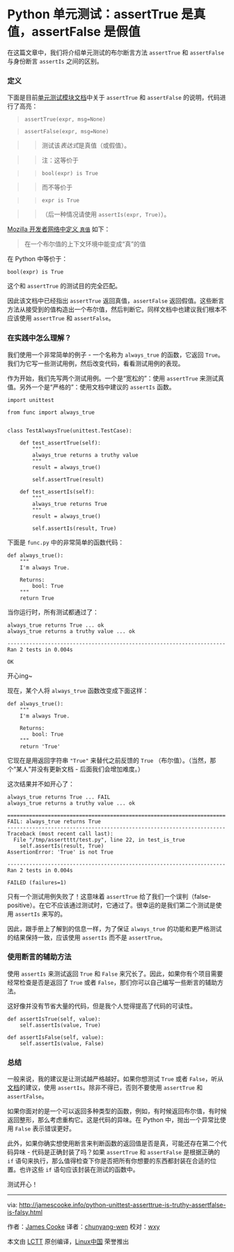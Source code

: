 Python 单元测试：assertTrue 是真值，assertFalse 是假值
===========================

在这篇文章中，我们将介绍单元测试的布尔断言方法 `assertTrue` 和 `assertFalse` 与身份断言 `assertIs` 之间的区别。

### 定义

下面是目前[单元测试模块文档][1]中关于 `assertTrue` 和 `assertFalse` 的说明，代码进行了高亮：


> `assertTrue(expr, msg=None)`

> `assertFalse(expr, msg=None)`

>> 测试该*表达式*是真值（或假值）。

>> 注：这等价于

>> `bool(expr) is True`

>> 而不等价于

>> `expr is True`

>> （后一种情况请使用 `assertIs(expr, True)`）。

[Mozilla 开发者网络中定义 `真值`][2] 如下：

> 在一个布尔值的上下文环境中能变成“真”的值

在 Python 中等价于：

```
bool(expr) is True
```

这个和 `assertTrue` 的测试目的完全匹配。

因此该文档中已经指出 `assertTrue` 返回真值，`assertFalse` 返回假值。这些断言方法从接受到的值构造出一个布尔值，然后判断它。同样文档中也建议我们根本不应该使用 `assertTrue` 和 `assertFalse`。

### 在实践中怎么理解？

我们使用一个非常简单的例子 - 一个名称为 `always_true` 的函数，它返回 `True`。我们为它写一些测试用例，然后改变代码，看看测试用例的表现。

作为开始，我们先写两个测试用例。一个是“宽松的”：使用 `assertTrue` 来测试真值。另外一个是“严格的”：使用文档中建议的 `assertIs` 函数。

```
import unittest

from func import always_true


class TestAlwaysTrue(unittest.TestCase):

    def test_assertTrue(self):
        """
        always_true returns a truthy value
        """
        result = always_true()

        self.assertTrue(result)

    def test_assertIs(self):
        """
        always_true returns True
        """
        result = always_true()

        self.assertIs(result, True)
```

下面是 `func.py` 中的非常简单的函数代码：

```
def always_true():
    """
    I'm always True.

    Returns:
        bool: True
    """
    return True
```

当你运行时，所有测试都通过了：

```
always_true returns True ... ok
always_true returns a truthy value ... ok

----------------------------------------------------------------------
Ran 2 tests in 0.004s

OK
```

开心ing~

现在，某个人将 `always_true` 函数改变成下面这样：

```
def always_true():
    """
    I'm always True.

    Returns:
        bool: True
    """
    return 'True'
```

它现在是用返回字符串 `"True"` 来替代之前反馈的 `True` （布尔值）。（当然，那个“某人”并没有更新文档 - 后面我们会增加难度。）

这次结果并不如开心了：

```
always_true returns True ... FAIL
always_true returns a truthy value ... ok

======================================================================
FAIL: always_true returns True
----------------------------------------------------------------------
Traceback (most recent call last):
  File "/tmp/assertttt/test.py", line 22, in test_is_true
    self.assertIs(result, True)
AssertionError: 'True' is not True

----------------------------------------------------------------------
Ran 2 tests in 0.004s

FAILED (failures=1)
```

只有一个测试用例失败了！这意味着 `assertTrue` 给了我们一个误判（false-positive）。在它不应该通过测试时，它通过了。很幸运的是我们第二个测试是使用 `assertIs` 来写的。

因此，跟手册上了解到的信息一样，为了保证 `always_true` 的功能和更严格测试的结果保持一致，应该使用 `assertIs` 而不是 `assertTrue`。

### 使用断言的辅助方法

使用 `assertIs` 来测试返回 `True` 和 `False` 来冗长了。因此，如果你有个项目需要经常检查是否是返回了 `True` 或者 `False`，那们你可以自己编写一些断言的辅助方法。

这好像并没有节省大量的代码，但是我个人觉得提高了代码的可读性。

```
def assertIsTrue(self, value):
    self.assertIs(value, True)

def assertIsFalse(self, value):
    self.assertIs(value, False)
```

### 总结

一般来说，我的建议是让测试越严格越好。如果你想测试 `True` 或者 `False`，听从[文档][3]的建议，使用 `assertIs`。除非不得已，否则不要使用 `assertTrue` 和 `assertFalse`。

如果你面对的是一个可以返回多种类型的函数，例如，有时候返回布尔值，有时候返回整形，那么考虑重构它。这是代码的异味。在 Python 中，抛出一个异常比使用 `False` 表示错误更好。

此外，如果你确实想使用断言来判断函数的返回值是否是真，可能还存在第二个代码异味 - 代码是正确封装了吗？如果 `assertTrue` 和 `assertFalse` 是根据正确的 `if` 语句来执行，那么值得检查下你是否把所有你想要的东西都封装在合适的位置。也许这些 `if` 语句应该封装在测试的函数中。

测试开心！


--------------------------------------------------------------------------------

via: http://jamescooke.info/python-unittest-asserttrue-is-truthy-assertfalse-is-falsy.html

作者：[James Cooke][a]
译者：[chunyang-wen](https://github.com/chunyang-wen)
校对：[wxy](https://github.com/wxy)

本文由 [LCTT](https://github.com/LCTT/TranslateProject) 原创编译，[Linux中国](https://linux.cn/) 荣誉推出

[a]: http://jamescooke.info/pages/hello-my-name-is-james.html
[1]:https://docs.python.org/3/library/unittest.html#unittest.TestCase.assertTrue
[2]:https://developer.mozilla.org/en-US/docs/Glossary/Truthy
[3]:https://docs.python.org/3/library/unittest.html#unittest.TestCase.assertTrue
